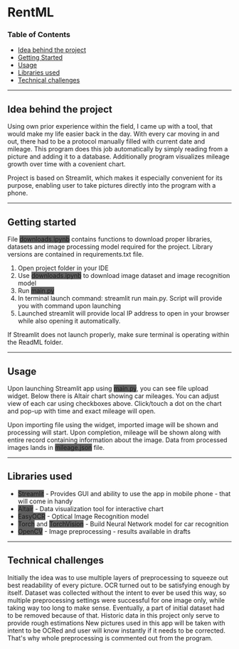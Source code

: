 # RentML

### Table of Contents

- [Idea behind the project](#idea)
- [Getting Started](#getting_started)
- [Usage](#usage)
- [Libraries used](#libraries)
- [Technical challenges](#challenges)
---
## Idea behind the project<a name = "idea"></a>
Using own prior experience within the field, I came up with a tool, that would make my life easier back in the day.
With every car moving in and out, there had to be a protocol manually filled with current date and mileage.
This program does this job automatically by simply reading from a picture and adding it to a database.
Additionally program visualizes mileage growth over time with a covenient chart. 

Project is based on Streamlit, which makes it especially convenient for its purpose, enabling user to take pictures directly into the program with a phone.

---
## Getting started <a name = "getting_started"></a>
File <span style="background-color: #606060">downloads.ipynb</span> contains functions to download proper libraries, datasets and image processing model required for the project. Library versions are contained in requirements.txt file.

1. Open project folder in your IDE
2. Use <span style="background-color: #606060">downloads.ipynb</span> to download image dataset and image recognition model
3. Run <span style="background-color: #606060">main.py</span>
4. In terminal launch command: streamlit run main.py. Script will provide you with command upon launching
5. Launched streamlit will provide local IP address to open in your browser while also opening it automatically.

If Streamlit does not launch properly, make sure terminal is operating within the ReadML folder.

---
## Usage <a name = "usage"></a>

Upon launching Streamlit app using <span style="background-color: #606060">main.py</span>, you can see file upload widget.
Below there is Altair chart showing car mileages. You can adjust view of each car using checkboxes above. Click/touch a dot on the chart and pop-up with time and exact mileage will open.

Upon importing file using the widget, imported image will be shown and processing will start. Upon completion, mileage will be shown along with entire record containing information about the image. Data from processed images lands in <span style="background-color: #606060">mileage.json</span> file.


---
## Libraries used <a name = "libraries"></a>
- <span style="background-color: #606060">Streamlit</span> - Provides GUI and ability to use the app in mobile phone - that will come in handy
- <span style="background-color: #606060">Altair</span> - Data visualization tool for interactive chart
- <span style="background-color: #606060">EasyOCR</span> - Optical Image Recognition model
- <span style="background-color: #606060">Torch</span> and <span style="background-color: #606060">TorchVision</span> - Build Neural Network model for car recognition
- <span style="background-color: #606060">OpenCV</span> - Image preprocessing - results available in drafts



---
## Technical challenges<a name = "challenges"></a>
Initially the idea was to use multiple layers of preprocessing to squeeze out best readability of every picture.
OCR turned out to be satisfying enough by itself.
Dataset was collected without the intent to ever be used this way, so multiple preprocessing settings were successful for one image only, while taking way too long to make sense. Eventually, a part of initial dataset had to be removed because of that.
Historic data in this project only serve to provide rough estimations 
New pictures used in this app will be taken with intent to be OCRed and user will know instantly if it needs to be corrected.
That's why whole preprocessing is commented out from the program.